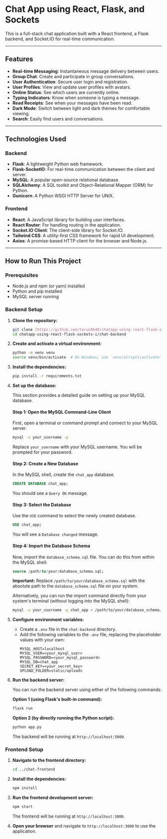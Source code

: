# Chat App using React, Flask, and Sockets

This is a full-stack chat application built with a React frontend, a Flask backend, and Socket.IO for real-time communication.

---

## Features

* **Real-time Messaging**: Instantaneous message delivery between users.
* **Group Chat**: Create and participate in group conversations.
* **User Authentication**: Secure user login and registration.
* **User Profiles**: View and update user profiles with avatars.
* **Online Status**: See which users are currently online.
* **Typing Indicators**: Know when someone is typing a message.
* **Read Receipts**: See when your messages have been read.
* **Dark Mode**: Switch between light and dark themes for comfortable viewing.
* **Search**: Easily find users and conversations.

---

## Technologies Used

### Backend

* **Flask**: A lightweight Python web framework.
* **Flask-SocketIO**: For real-time communication between the client and server.
* **MySQL**: A popular open-source relational database.
* **SQLAlchemy**: A SQL toolkit and Object-Relational Mapper (ORM) for Python.
* **Gunicorn**: A Python WSGI HTTP Server for UNIX.

### Frontend

* **React**: A JavaScript library for building user interfaces.
* **React Router**: For handling routing in the application.
* **Socket.IO Client**: The client-side library for Socket.IO.
* **Tailwind CSS**: A utility-first CSS framework for rapid UI development.
* **Axios**: A promise-based HTTP client for the browser and Node.js.

---

## How to Run This Project

### Prerequisites

* Node.js and npm (or yarn) installed
* Python and pip installed
* MySQL server running

### Backend Setup

1.  **Clone the repository:**
    ```bash
    git clone [https://github.com/tarun0648/chatapp-using-react-flask-sockets-i.git](https://github.com/tarun0648/chatapp-using-react-flask-sockets-i.git)
    cd chatapp-using-react-flask-sockets-i/chat-backend
    ```

2.  **Create and activate a virtual environment:**
    ```bash
    python -m venv venv
    source venv/bin/activate  # On Windows, use `venv\Scripts\activate`
    ```

3.  **Install the dependencies:**
    ```bash
    pip install -r requirements.txt
    ```

4.  **Set up the database:**

    This section provides a detailed guide on setting up your MySQL database.

    #### Step 1: Open the MySQL Command-Line Client

    First, open a terminal or command prompt and connect to your MySQL server.

    ```bash
    mysql -u your_username -p
    ```

    Replace `your_username` with your MySQL username. You will be prompted for your password.

    #### Step 2: Create a New Database

    In the MySQL shell, create the `chat_app` database.

    ```sql
    CREATE DATABASE chat_app;
    ```

    You should see a `Query OK` message.

    #### Step 3: Select the Database

    Use the `USE` command to select the newly created database.

    ```sql
    USE chat_app;
    ```

    You will see a `Database changed` message.

    #### Step 4: Import the Database Schema

    Now, import the `database_schema.sql` file. You can do this from within the MySQL shell:

    ```sql
    source /path/to/your/database_schema.sql;
    ```

    **Important:** Replace `/path/to/your/database_schema.sql` with the absolute path to the `database_schema.sql` file on your system.

    Alternatively, you can run the import command directly from your system's terminal (without logging into the MySQL shell):

    ```bash
    mysql -u your_username -p chat_app < /path/to/your/database_schema.sql
    ```

5.  **Configure environment variables:**
    * Create a `.env` file in the `chat-backend` directory.
    * Add the following variables to the `.env` file, replacing the placeholder values with your own:
        ```
        MYSQL_HOST=localhost
        MYSQL_USER=<your_mysql_user>
        MYSQL_PASSWORD=<your_mysql_password>
        MYSQL_DB=chat_app
        SECRET_KEY=<your_secret_key>
        UPLOAD_FOLDER=static/uploads
        ```

6.  **Run the backend server:**

    You can run the backend server using either of the following commands:

    **Option 1 (using Flask's built-in command):**
    ```bash
    flask run
    ```

    **Option 2 (by directly running the Python script):**
    ```bash
    python app.py
    ```
    The backend will be running at `http://localhost:5000`.

### Frontend Setup

1.  **Navigate to the frontend directory:**
    ```bash
    cd ../chat-frontend
    ```

2.  **Install the dependencies:**
    ```bash
    npm install
    ```

3.  **Run the frontend development server:**
    ```bash
    npm start
    ```
    The frontend will be running at `http://localhost:3000`.

4.  **Open your browser** and navigate to `http://localhost:3000` to use the application.
